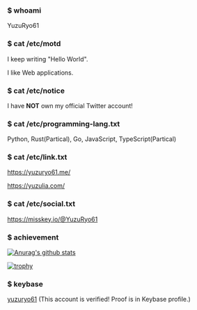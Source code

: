 ### $ whoami

YuzuRyo61

### $ cat /etc/motd

I keep writing "Hello World".

I like Web applications.

### $ cat /etc/notice

I have **NOT** own my official Twitter account!

### $ cat /etc/programming-lang.txt

Python, Rust(Partical), Go, JavaScript, TypeScript(Partical)

### $ cat /etc/link.txt

https://yuzuryo61.me/

https://yuzulia.com/

### $ cat /etc/social.txt

https://misskey.io/@YuzuRyo61

### $ achievement

[![Anurag's github stats](https://github-readme-stats.vercel.app/api?username=YuzuRyo61)](https://github.com/anuraghazra/github-readme-stats)

[![trophy](https://github-profile-trophy.vercel.app/?username=YuzuRyo61)](https://github.com/ryo-ma/github-profile-trophy)

### $ keybase

[yuzuryo61](https://keybase.io/yuzuryo61) (This account is verified! Proof is in Keybase profile.)

